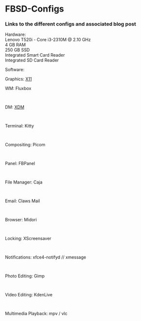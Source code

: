 # FBSD-Configs
<h3>Links to the different configs and associated blog post</h3>
Hardware: <br>
Lenovo T520i - Core i3-2310M @ 2.10 GHz <br>
4 GB RAM <br>
250 GB SSD <br>
Integrated Smart Card Reader <br>
Integrated SD Card Reader <br>

Software: <br>

<p>Graphics: <a href="https://github.com/KLD997/FBSD-Configs/tree/main/xorg.conf.d/">X11</a></p>
<p>WM: Fluxbox </p><br>
<p>DM: <a href="https://github.com/KLD997/FBSD-Configs/tree/main/xdm/">XDM</a></p> <br>
<p>Terminal: Kitty </p><br>
<p>Compositing: Picom </p><br>
<p>Panel: FBPanel </p><br>
<p>File Manager: Caja </p><br>
<p>Email: Claws Mail </p><br>
<p>Browser: Midori </p><br>
<p>Locking: XScreensaver </p><br>
<p>Notifications: xfce4-notifyd // xmessage </p><br>
<p>Photo Editing: Gimp </p><br>
<p>Video Editing: KdenLive </p><br>
<p>Multimedia Playback: mpv / vlc </p><br>
